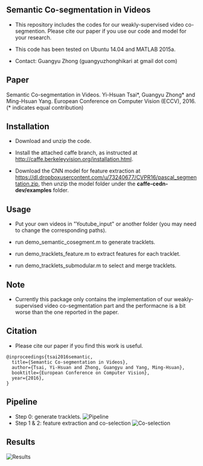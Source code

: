 ## Semantic Co-segmentation in Videos
* This repository includes the codes for our weakly-supervised video co-segmention. Please cite our paper if you use our code and model for your research.

* This code has been tested on Ubuntu 14.04 and MATLAB 2015a.

* Contact: Guangyu Zhong (guangyuzhonghikari at gmail dot com)

## Paper
Semantic Co-segmentation in Videos.
Yi-Hsuan Tsai*, Guangyu Zhong* and Ming-Hsuan Yang.
European Conference on Computer Vision (ECCV), 2016. (* indicates equal contribution)


## Installation
* Download and unzip the code.

* Install the attached caffe branch, as instructed at http://caffe.berkeleyvision.org/installation.html.

* Download the CNN model for feature extraction at https://dl.dropboxusercontent.com/u/73240677/CVPR16/pascal_segmentation.zip, then unzip the model folder under the **caffe-cedn-dev/examples** folder.

## Usage
* Put your own videos in "Youtube_input" or another folder (you may need to change the corresponding paths).

* run demo_semantic_cosegment.m to generate tracklets.

* run demo_tracklets_feature.m to extract features for each tracklet.

* run demo_tracklets_submodular.m to select and merge tracklets.

## Note
* Currently this package only contains the implementation of our weakly-supervised video co-segmentation part and the performacne is a bit worse than the one reported in the paper.

## Citation
* Please cite our paper if you find this work is useful.
```
@inproceedings{tsai2016semantic,
  title={Semantic Co-segmentation in Videos},
  author={Tsai, Yi-Hsuan and Zhong, Guangyu and Yang, Ming-Hsuan},
  booktitle={European Conference on Computer Vision},
  year={2016},
}
```
## Pipeline
* Step 0: generate tracklets.
![Pipeline](https://cloud.githubusercontent.com/assets/4355920/19338138/4be0c182-911b-11e6-96b5-d61ec2a6c1cb.png)
* Step 1 & 2: feature extraction and co-selection
![Co-selection](https://cloud.githubusercontent.com/assets/4355920/19338139/4be17794-911b-11e6-94f6-a87e49900b4f.png)

## Results
![Results](https://cloud.githubusercontent.com/assets/4355920/19338134/3bf55f12-911b-11e6-8f18-09fe77772404.png)







